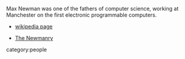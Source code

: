 Max Newman was one of the fathers of computer science, working at Manchester on the first electronic programmable computers. 


* [wikipedia page](http://en.wikipedia.org/wiki/Max_Newman)

* [The Newmanry](http://en.wikipedia.org/wiki/Max_Newman)

category:people